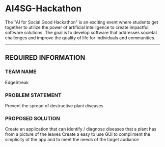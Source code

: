 # AI4SG-Hackathon
The "AI for Social Good Hackathon" is an exciting event where students get together to utilize the power of artificial intelligence to create impactful software solutions. The goal is to develop software that addresses societal challenges and improve the quality of life for individuals and communities. 

-------------------------------------------------------------------------------------
 REQUIRED INFORMATION 
-------------------------------------------------------------------------------------


### TEAM NAME
EdgeStreak



### PROBLEM STATEMENT
Prevent the spread of destructive plant diseases





### PROPOSED SOLUTION
Create an application that can identify / diagnose  diseases that a plant has from a picture of the leaves
Create a easy to use GUI to compliment the simplicity of the app and to meet the needs of the target audiance

